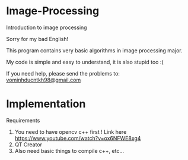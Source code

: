 # Image-Processing
Introduction to image processing

Sorry for my bad English!

This program contains very basic algorithms in image processing major.

My code is simple and easy to understand, it is also stupid too :(

If you need help, please send the problems to: vominhducntkh98@gmail.com

# Implementation

Requirements
1. You need to have opencv c++ first ! Link here https://www.youtube.com/watch?v=ox6NFWE8xg4
2. QT Creator
3. Also need basic things to compile c++, etc...




